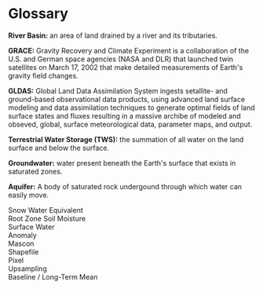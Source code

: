 # Glossary 

**River Basin:** an area of land drained by a river and its tributaries.      

**GRACE:** Gravity Recovery and Climate Experiment is a collaboration of the U.S. and German space agencies (NASA and DLR) that launched twin satellites on March 17, 2002 that make detailed measurements of Earth's gravity field changes. 

**GLDAS:** Global Land Data Assimilation System ingests setallite- and ground-based observational data products, using advanced land surface modeling and data assimilation techniques to generate optimal fields of land surface states and fluxes resulting in a massive archibe of modeled and obseved, global, surface meteorological data, parameter maps, and output.   

**Terrestrial Water Storage (TWS):** the summation of all water on the land surface and below the surface. 

**Groundwater:** water present beneath the Earth's surface that exists in saturated zones. 

**Aquifer:** A body of saturated rock undergound through which water can easily move. 

Snow Water Equivalent   
Root Zone Soil Moisture   
Surface Water   
Anomaly   
Mascon   
Shapefile   
Pixel   
Upsampling   
Baseline / Long-Term Mean 
